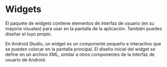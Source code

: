 # Widgets

El paquete de widgets contiene elementos de interfaz de usuario (en su mayoría visuales) para usar en la pantalla de la aplicación. También puedes diseñar el tuyo propio.

En Android Studio, un widget es un componente pequeño e interactivo que se pueden colocar en la pantalla principal. El diseño inicial del widget se define en un archivo XML, similar a otros componentes de la interfaz de usuario de Android.



